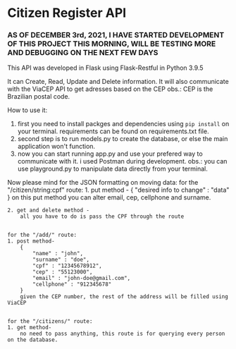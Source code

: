 # Citizen Register API

### AS OF DECEMBER 3rd, 2021, I HAVE STARTED DEVELOPMENT OF THIS PROJECT THIS MORNING, WILL BE TESTING MORE AND DEBUGGING ON THE NEXT FEW DAYS

This API was developed in Flask using Flask-Restful in Python 3.9.5 

It can Create, Read, Update and Delete information.
It will also communicate with the ViaCEP API to get adresses based on the CEP
obs.: CEP is the Brazilian postal code.

How to use it:
1. first you need to install packges and dependencies using `pip install` on your terminal. requirements can be found on requirements.txt file.
2. second step is to run models.py to create the database, or else the main application won't function.
3. now you can start running app.py and use your prefered way to communicate with it. i used Postman during development.
obs.: you can use playground.py to manipulate data directly from your terminal.

Now please mind for the JSON formatting on moving data:
    for the "/citizen/string:cpf" route:
    1. put method -
        {
            "desired info to change" : "data"
        }
        on this put method you can alter email, cep, cellphone and surname.

    2. get and delete method -
        all you have to do is pass the CPF through the route

    
    for the "/add/" route:
    1. post method-
        {
            "name" : "john",
            "surname" : "doe",
            "cpf" : "12345678912",
            "cep" : "55123000",
            "email" : "john-doe@gmail.com",
            "cellphone" : "912345678"
        }
        given the CEP number, the rest of the address will be filled using ViaCEP

    
    for the "/citizens/" route:
    1. get method-
        no need to pass anything, this route is for querying every person on the database.